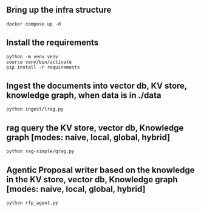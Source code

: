 ## Bring up the infra structure
```ssh
docker compose up -d
```
## Install the requirements
```ssh
python -m venv venv
source venv/bin/activate
pip install -r requirements
```
## Ingest the documents into vector db, KV store, knowledge graph, when data is in ./data

```ssh
python ingest/lrag.py
```
## rag query the KV store, vector db, Knowledge graph [modes: naive, local, global, hybrid]
```ssh
python rag-simple/qrag.py
```
## Agentic Proposal writer based on the knowledge in the KV store, vector db, Knowledge graph [modes: naive, local, global, hybrid]
```ssh
python rfp_agent.py
```
